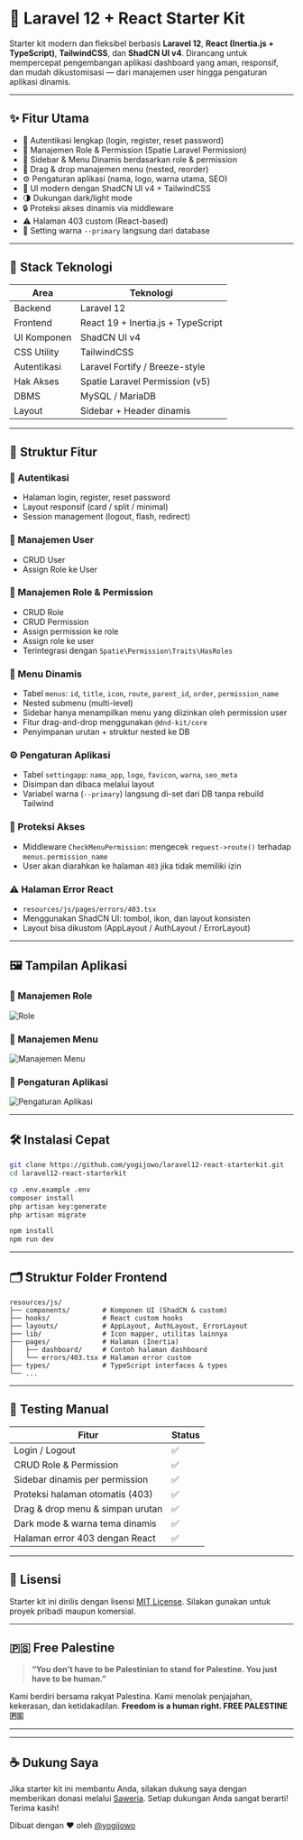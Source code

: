 # 🚀 Laravel 12 + React Starter Kit

Starter kit modern dan fleksibel berbasis **Laravel 12**, **React (Inertia.js + TypeScript)**, **TailwindCSS**, dan **ShadCN UI v4**. Dirancang untuk mempercepat pengembangan aplikasi dashboard yang aman, responsif, dan mudah dikustomisasi — dari manajemen user hingga pengaturan aplikasi dinamis.

---

## ✨ Fitur Utama

- 🔐 Autentikasi lengkap (login, register, reset password)
- 👥 Manajemen Role & Permission (Spatie Laravel Permission)
- 📂 Sidebar & Menu Dinamis berdasarkan role & permission
- 🧩 Drag & drop manajemen menu (nested, reorder)
- ⚙️ Pengaturan aplikasi (nama, logo, warna utama, SEO)
- 🎨 UI modern dengan ShadCN UI v4 + TailwindCSS
- 🌗 Dukungan dark/light mode
- 🔒 Proteksi akses dinamis via middleware
- ⚠️ Halaman 403 custom (React-based)
- 💾 Setting warna `--primary` langsung dari database

---

## 🧱 Stack Teknologi

| Area        | Teknologi                          |
| ----------- | ---------------------------------- |
| Backend     | Laravel 12                         |
| Frontend    | React 19 + Inertia.js + TypeScript |
| UI Komponen | ShadCN UI v4                       |
| CSS Utility | TailwindCSS                        |
| Autentikasi | Laravel Fortify / Breeze-style     |
| Hak Akses   | Spatie Laravel Permission (v5)     |
| DBMS        | MySQL / MariaDB                    |
| Layout      | Sidebar + Header dinamis           |

---

## 📁 Struktur Fitur

### 🔐 Autentikasi

- Halaman login, register, reset password
- Layout responsif (card / split / minimal)
- Session management (logout, flash, redirect)

### 👤 Manajemen User

- CRUD User
- Assign Role ke User

### 🧩 Manajemen Role & Permission

- CRUD Role
- CRUD Permission
- Assign permission ke role
- Assign role ke user
- Terintegrasi dengan `Spatie\Permission\Traits\HasRoles`

### 📂 Menu Dinamis

- Tabel `menus`: `id`, `title`, `icon`, `route`, `parent_id`, `order`, `permission_name`
- Nested submenu (multi-level)
- Sidebar hanya menampilkan menu yang diizinkan oleh permission user
- Fitur drag-and-drop menggunakan `@dnd-kit/core`
- Penyimpanan urutan + struktur nested ke DB

### ⚙️ Pengaturan Aplikasi

- Tabel `settingapp`: `nama_app`, `logo`, `favicon`, `warna`, `seo_meta`
- Disimpan dan dibaca melalui layout
- Variabel warna (`--primary`) langsung di-set dari DB tanpa rebuild Tailwind

### 🚫 Proteksi Akses

- Middleware `CheckMenuPermission`: mengecek `request->route()` terhadap `menus.permission_name`
- User akan diarahkan ke halaman `403` jika tidak memiliki izin

### ⚠️ Halaman Error React

- `resources/js/pages/errors/403.tsx`
- Menggunakan ShadCN UI: tombol, ikon, dan layout konsisten
- Layout bisa dikustom (AppLayout / AuthLayout / ErrorLayout)

---

## 🖼️ Tampilan Aplikasi

### 📌 Manajemen Role

![Role](./screenshots/role.png)

### 📌 Manajemen Menu

![Manajemen Menu](./screenshots/menu.png)

### 📌 Pengaturan Aplikasi

![Pengaturan Aplikasi](./screenshots/aplikasi.png)

---

## 🛠️ Instalasi Cepat

```bash
git clone https://github.com/yogijowo/laravel12-react-starterkit.git
cd laravel12-react-starterkit

cp .env.example .env
composer install
php artisan key:generate
php artisan migrate

npm install
npm run dev
```

---

## 🗂️ Struktur Folder Frontend

```
resources/js/
├── components/        # Komponen UI (ShadCN & custom)
├── hooks/             # React custom hooks
├── layouts/           # AppLayout, AuthLayout, ErrorLayout
├── lib/               # Icon mapper, utilitas lainnya
├── pages/             # Halaman (Inertia)
│   ├── dashboard/     # Contoh halaman dashboard
│   └── errors/403.tsx # Halaman error custom
├── types/             # TypeScript interfaces & types
└── ...
```

---

## 🧪 Testing Manual

| Fitur                            | Status |
| -------------------------------- | ------ |
| Login / Logout                   | ✅     |
| CRUD Role & Permission           | ✅     |
| Sidebar dinamis per permission   | ✅     |
| Proteksi halaman otomatis (403)  | ✅     |
| Drag & drop menu & simpan urutan | ✅     |
| Dark mode & warna tema dinamis   | ✅     |
| Halaman error 403 dengan React   | ✅     |

---

## 📄 Lisensi

Starter kit ini dirilis dengan lisensi [MIT License](https://opensource.org/licenses/MIT).
Silakan gunakan untuk proyek pribadi maupun komersial.

---

## 🇵🇸 Free Palestine

> **“You don’t have to be Palestinian to stand for Palestine. You just have to be human.”**

Kami berdiri bersama rakyat Palestina.
Kami menolak penjajahan, kekerasan, dan ketidakadilan.
**Freedom is a human right. FREE PALESTINE 🇵🇸**

---

---

## ☕ Dukung Saya

Jika starter kit ini membantu Anda, silakan dukung saya dengan memberikan donasi melalui [Saweria](https://saweria.co/yogijowo).
Setiap dukungan Anda sangat berarti! Terima kasih!

Dibuat dengan ❤️ oleh [@yogijowo](https://github.com/yogijowo)
